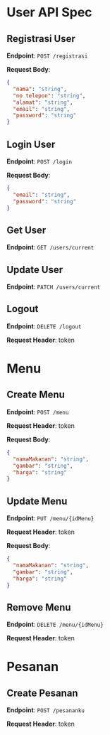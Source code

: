 # User API Spec

## Registrasi User

**Endpoint**: `POST /registrasi`

**Request Body**:

```json
{
  "nama": "string",
  "no telepon": "string",
  "alamat": "string",
  "email": "string",
  "password": "string"
}
```

## Login User

**Endpoint**: `POST /login`

**Request Body**:

```json
{
  "email": "string",
  "password": "string"
}
```

## Get User

**Endpoint**: `GET /users/current`

## Update User

**Endpoint**: `PATCH /users/current`

## Logout

**Endpoint**: `DELETE /logout`

**Request Header**:
token

# Menu

## Create Menu

**Endpoint**: `POST /menu`

**Request Header**:
token

**Request Body**:

```json
{
  "namaMakanan": "string",
  "gambar": "string",
  "harga": "string"
}
```

## Update Menu

**Endpoint**: `PUT /menu/{idMenu}`

**Request Header**:
token

**Request Body**:

```json
{
  "namaMakanan": "string",
  "gambar": "string",
  "harga": "string"
}
```

## Remove Menu

**Endpoint**: `DELETE /menu/{idMenu}`

**Request Header**:
token

# Pesanan

## Create Pesanan

**Endpoint**: `POST /pesananku`

**Request Header**:
token
